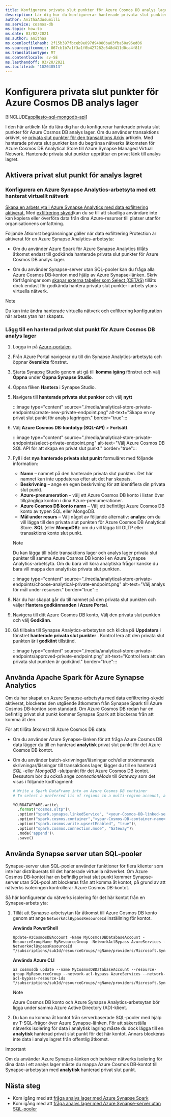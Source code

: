 ```yaml
---
title: Konfigurera privata slut punkter för Azure Cosmos DB analys lager.
description: Lär dig hur du konfigurerar hanterade privata slut punkter för Azure Cosmos DB Analytical Store för att begränsa nätverks åtkomsten.
author: AnithaAdusumilli
ms.service: cosmos-db
ms.topic: how-to
ms.date: 03/02/2021
ms.author: anithaa
ms.openlocfilehash: 2f15b397fbceb9e097d94080ba03fba50a96ed06
ms.sourcegitcommit: 867cb1b7a1f3a1f0b427282c648d411d0ca4f81f
ms.translationtype: MT
ms.contentlocale: sv-SE
ms.lasthandoff: 03/20/2021
ms.locfileid: "102048513"
---
```

# <a name="configure-private-endpoints-for-azure-cosmos-db-analytical-store"></a>Konfigurera privata slut punkter för Azure Cosmos DB analys lager
[!INCLUDE[appliesto-sql-mongodb-api](includes/appliesto-sql-mongodb-api.md)]

I den här artikeln får du lära dig hur du konfigurerar hanterade privata slut punkter för Azure Cosmos DB analys lager. Om du använder transaktions arkivet, se [privata slut punkter för den transaktions Arkiv](how-to-configure-private-endpoints.md) artikeln. Med hanterade privata slut punkter kan du begränsa nätverks åtkomsten för Azure Cosmos DB Analytical Store till Azure Synapse Managed Virtual Network. Hanterade privata slut punkter upprättar en privat länk till analys lagret.

## <a name="enable-private-endpoint-for-the-analytical-store"></a>Aktivera privat slut punkt för analys lagret

### <a name="set-up-an-azure-synapse-analytics-workspace-with-a-managed-virtual-network"></a>Konfigurera en Azure Synapse Analytics-arbetsyta med ett hanterat virtuellt nätverk

[Skapa en arbets yta i Azure Synapse Analytics med data exfiltrering aktiverat.](../synapse-analytics/security/how-to-create-a-workspace-with-data-exfiltration-protection.md) Med [exfiltrering skydd](../synapse-analytics/security/workspace-data-exfiltration-protection.md)kan du se till att skadliga användare inte kan kopiera eller överföra data från dina Azure-resurser till platser utanför organisationens omfattning.

Följande åtkomst begränsningar gäller när data exfiltrering Protection är aktiverat för en Azure Synapse Analytics-arbetsyta:

* Om du använder Azure Spark för Azure Synapse Analytics tillåts åtkomst endast till godkända hanterade privata slut punkter för Azure Cosmos DB analys lager.

* Om du använder Synapse-server utan SQL-pooler kan du fråga alla Azure Cosmos DB-konton med hjälp av Azure Synapse-länken. Skriv förfrågningar som [skapar externa tabeller som Select (CETAS)](../synapse-analytics/sql/develop-tables-cetas.md) tillåts dock endast för godkända hantera privata slut punkter i arbets ytans virtuella nätverk.

> [!NOTE]
> Du kan inte ändra hanterade virtuella nätverk och exfiltrering konfiguration när arbets ytan har skapats.

### <a name="add-a-managed-private-endpoint-for-azure-cosmos-db-analytical-store"></a>Lägg till en hanterad privat slut punkt för Azure Cosmos DB analys lager

1. Logga in på [Azure-portalen](https://portal.azure.com/).

1. Från Azure Portal navigerar du till din Synapse Analytics-arbetsyta och öppnar **översikts** fönstret.

1. Starta Synapse Studio genom att gå till **komma igång** fönstret och välj **Öppna** under **Öppna Synapse Studio**.

1. Öppna fliken **Hantera** i Synapse Studio.

1. Navigera till **hanterade privata slut punkter** och välj **nytt**

   :::image type="content" source="./media/analytical-store-private-endpoints/create-new-private-endpoint.png" alt-text="Skapa en ny privat slut punkt för analys lagringen." border="true":::

1. Välj **Azure Cosmos DB-kontotyp (SQL-API)** > **Fortsätt**.

   :::image type="content" source="./media/analytical-store-private-endpoints/select-private-endpoint.png" alt-text="Välj Azure Cosmos DB SQL API för att skapa en privat slut punkt." border="true":::

1. Fyll i det **nya hanterade privata slut punkt** formuläret med följande information:

   * **Namn** – namnet på den hanterade privata slut punkten. Det här namnet kan inte uppdateras efter att det har skapats.
   * **Beskrivning** – ange en egen beskrivning för att identifiera din privata slut punkt.
   * **Azure-prenumeration** – välj ett Azure Cosmos DB konto i listan över tillgängliga konton i dina Azure-prenumerationer.
   * **Azure Cosmos DB konto namn** – Välj ett befintligt Azure Cosmos DB konto av typen SQL eller MongoDB.
   * **Mål under resurs** – Välj något av följande alternativ: **analys**: om du vill lägga till den privata slut punkten för Azure Cosmos DB Analytical Store.
     **SQL** (eller **MongoDB**): om du vill lägga till OLTP eller transaktions konto slut punkt.

   > [!NOTE]
   > Du kan lägga till både transaktions lager och analys lager privata slut punkter till samma Azure Cosmos DB konto i en Azure Synapse Analytics-arbetsyta. Om du bara vill köra analytiska frågor kanske du bara vill mappa den analytiska privata slut punkten.

   :::image type="content" source="./media/analytical-store-private-endpoints/choose-analytical-private-endpoint.png" alt-text="Välj analys för mål under resursen." border="true":::

1. När du har skapat går du till namnet på den privata slut punkten och väljer **Hantera godkännanden i Azure Portal**.

1. Navigera till ditt Azure Cosmos DB konto, Välj den privata slut punkten och välj **Godkänn**.

1. Gå tillbaka till Synapse Analytics-arbetsytan och klicka på **Uppdatera** i fönstret **hanterade privata slut punkter** . Kontrol lera att den privata slut punkten är i **godkänt** tillstånd.

   :::image type="content" source="./media/analytical-store-private-endpoints/approved-private-endpoint.png" alt-text="Kontrol lera att den privata slut punkten är godkänd." border="true":::

## <a name="use-apache-spark-for-azure-synapse-analytics"></a>Använda Apache Spark för Azure Synapse Analytics

Om du har skapat en Azure Synapse-arbetsyta med data exfiltrering-skydd aktiverat, blockeras den utgående åtkomsten från Synapse Spark till Azure Cosmos DB-konton som standard. Om Azure Cosmos DB redan har en befintlig privat slut punkt kommer Synapse Spark att blockeras från att komma åt den.

För att tillåta åtkomst till Azure Cosmos DB data:

* Om du använder Azure Synapse-länken för att fråga Azure Cosmos DB data lägger du till en hanterad **analytisk** privat slut punkt för det Azure Cosmos DB kontot.

* Om du använder batch-skrivningar/läsningar och/eller strömmande skrivningar/läsningar till transaktions lager, lägger du till en hanterad *SQL* -eller *MongoDB* -slutpunkt för det Azure Cosmos DB kontot. Dessutom bör du också ange *connectionMode* till *Gateway* som det visas i följande kodfragment:

  ```python
  # Write a Spark DataFrame into an Azure Cosmos DB container
  # To select a preferred lis of regions in a multi-region account, add .option("spark.cosmos.preferredRegions", "<Region1>, <Region2>")
  
  YOURDATAFRAME.write\
    .format("cosmos.oltp")\
    .option("spark.synapse.linkedService", "<your-Cosmos-DB-linked-service-name>")\
    .option("spark.cosmos.container","<your-Cosmos-DB-container-name>")\
    .option("spark.cosmos.write.upsertEnabled", "true")\
    .option("spark.cosmos.connection.mode", "Gateway")\
    .mode('append')\
    .save()
  
  ```

## <a name="using-synapse-serverless-sql-pools"></a>Använda Synapse server utan SQL-pooler

Synapse-server utan SQL-pooler använder funktioner för flera klienter som inte har distribuerats till det hanterade virtuella nätverket. Om Azure Cosmos DB-kontot har en befintlig privat slut punkt kommer Synapse-server utan SQL-pool att blockeras från att komma åt kontot, på grund av att nätverks isoleringen kontrollerar Azure Cosmos DB-kontot.

Så här konfigurerar du nätverks isolering för det här kontot från en Synapse-arbets yta:

1. Tillåt att Synapse-arbetsytan får åtkomst till Azure Cosmos DB konto genom att ange `NetworkAclBypassResourceId` inställning för kontot.

   **Använda PowerShell**

   ```powershell-interactive
   Update-AzCosmosDBAccount -Name MyCosmosDBDatabaseAccount -ResourceGroupName MyResourceGroup -NetworkAclBypass AzureServices -NetworkAclBypassResourceId "/subscriptions/subId/resourceGroups/rgName/providers/Microsoft.Synapse/workspaces/wsName"
   ```

   **Använda Azure CLI**

   ```azurecli-interactive
   az cosmosdb update --name MyCosmosDBDatabaseAccount --resource-group MyResourceGroup --network-acl-bypass AzureServices --network-acl-bypass-resource-ids "/subscriptions/subId/resourceGroups/rgName/providers/Microsoft.Synapse/workspaces/wsName"
   ```

   > [!NOTE]
   > Azure Cosmos DB konto och Azure Synapse Analytics-arbetsytan bör ligga under samma Azure Active Directory (AD)-klient.

2. Du kan nu komma åt kontot från serverbaserade SQL-pooler med hjälp av T-SQL-frågor över Azure Synapse-länken. För att säkerställa nätverks isolering för data i analytisk lagring måste du dock lägga till en **analytisk** hanterad privat slut punkt för det här kontot. Annars blockeras inte data i analys lagret från offentlig åtkomst.

> [!IMPORTANT]
> Om du använder Azure Synapse-länken och behöver nätverks isolering för dina data i ett analys lager måste du mappa Azure Cosmos DB-kontot till Synapse-arbetsytan med **analytisk** hanterad privat slut punkt.

## <a name="next-steps"></a>Nästa steg

* Kom igång med att [fråga analys lager med Azure Synapse Spark](../synapse-analytics/synapse-link/how-to-query-analytical-store-spark.md?toc=/azure/cosmos-db/toc.json&bc=/azure/cosmos-db/breadcrumb/toc.json)
* Kom igång med att [fråga analys lager med Azure Synapse-server utan SQL-pooler](../synapse-analytics/sql/query-cosmos-db-analytical-store.md?toc=/azure/cosmos-db/toc.json&bc=/azure/cosmos-db/breadcrumb/toc.json)
